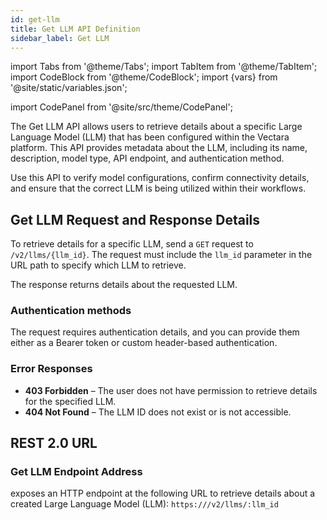 ```yaml
---
id: get-llm
title: Get LLM API Definition
sidebar_label: Get LLM
---
```


import Tabs from '@theme/Tabs';
import TabItem from '@theme/TabItem';
import CodeBlock from '@theme/CodeBlock';
import {vars} from '@site/static/variables.json';

import CodePanel from '@site/src/theme/CodePanel';


The Get LLM API allows users to retrieve details about a specific Large 
Language Model (LLM) that has been configured within the Vectara platform. 
This API provides metadata about the LLM, including its name, description, 
model type, API endpoint, and authentication method.

Use this API to verify model configurations, confirm connectivity details, and 
ensure that the correct LLM is being utilized within their workflows.

## Get LLM Request and Response Details

To retrieve details for a specific LLM, send a `GET` request to 
`/v2/llms/{llm_id}`. The request must include the `llm_id` parameter in the URL 
path to specify which LLM to retrieve.

The response returns details about the requested LLM.

### Authentication methods

The request requires authentication details, and you can provide them either 
as a Bearer token or custom header-based authentication.

### Error Responses

* **403 Forbidden** – The user does not have permission to retrieve details for the specified LLM.
* **404 Not Found** – The LLM ID does not exist or is not accessible.

## REST 2.0 URL

### Get LLM Endpoint Address

<Config v="names.product"/> exposes an HTTP endpoint at the following URL to 
retrieve details about a created Large Language Model (LLM):
<code>https://<Config v="domains.rest.indexing"/>/v2/llms/:llm_id</code>

